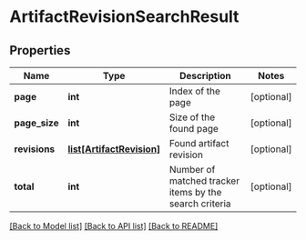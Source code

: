 # ArtifactRevisionSearchResult

## Properties
Name | Type | Description | Notes
------------ | ------------- | ------------- | -------------
**page** | **int** | Index of the page | [optional] 
**page_size** | **int** | Size of the found page | [optional] 
**revisions** | [**list[ArtifactRevision]**](ArtifactRevision.md) | Found artifact revision | [optional] 
**total** | **int** | Number of matched tracker items by the search criteria | [optional] 

[[Back to Model list]](../README.md#documentation-for-models) [[Back to API list]](../README.md#documentation-for-api-endpoints) [[Back to README]](../README.md)

